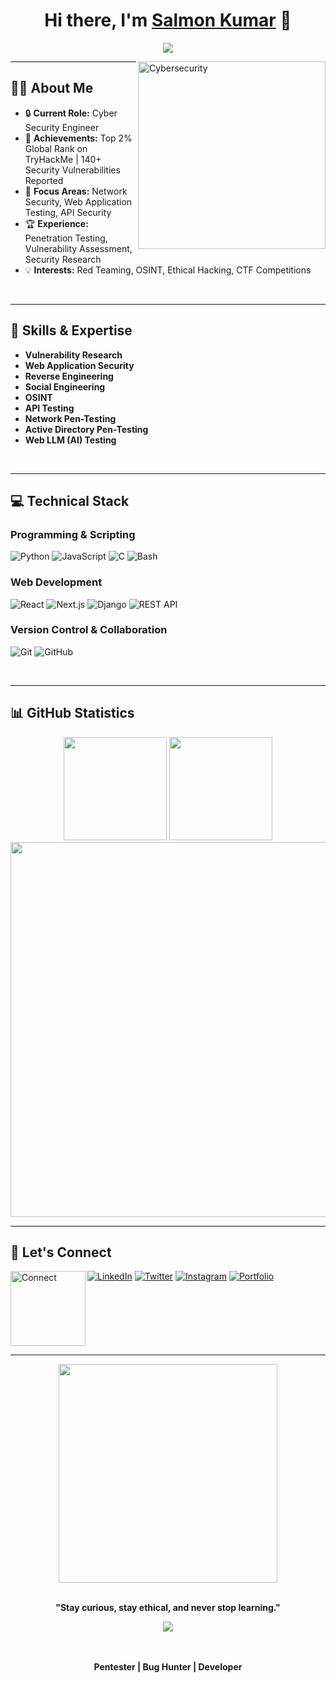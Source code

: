 <h1 align="center">Hi there, I'm <a href="https://github.com/MrRocketttt">Salmon Kumar</a> 👋</h1>

<p align="center">
  <a href="https://github.com/MrRocketttt">
    <img src="https://readme-typing-svg.demolab.com?font=Fira+Code&size=30&duration=2000&pause=500&color=F77B33&center=true&vCenter=true&width=800&lines=Hacker;Security+Researcher;Bug+Bounty+Hunter">
  </a>
</p>

<img align="right" alt="Cybersecurity" width="300" src="https://user-images.githubusercontent.com/74038190/225813708-98b745f2-7d22-48cf-9150-083f1b00d6c9.gif">

---

## 👨‍💻 About Me

- 🔒 **Current Role:** Cyber Security Engineer
- 🎯 **Achievements:** Top 2% Global Rank on TryHackMe | 140+ Security Vulnerabilities Reported
- 📍 **Focus Areas:** Network Security, Web Application Testing, API Security
- 🏆 **Experience:** Penetration Testing, Vulnerability Assessment, Security Research
- 💡 **Interests:** Red Teaming, OSINT, Ethical Hacking, CTF Competitions

<br clear="right"/>

---

## 🔑 Skills & Expertise

- **Vulnerability Research**
- **Web Application Security**
- **Reverse Engineering**
- **Social Engineering**
- **OSINT**
- **API Testing**
- **Network Pen-Testing**
- **Active Directory Pen-Testing**
- **Web LLM (AI) Testing**

<br clear="left"/>

---

## 💻 Technical Stack

### Programming & Scripting

![Python](https://img.shields.io/badge/Python-3776AB?style=flat&logo=python&logoColor=white)
![JavaScript](https://img.shields.io/badge/JavaScript-F7DF1E?style=flat&logo=javascript&logoColor=black)
![C](https://img.shields.io/badge/C-00599C?style=flat&logo=c&logoColor=white)
![Bash](https://img.shields.io/badge/Bash-4EAA25?style=flat&logo=gnu-bash&logoColor=white)

### Web Development
![React](https://img.shields.io/badge/React-20232A?style=flat&logo=react&logoColor=61DAFB)
![Next.js](https://img.shields.io/badge/Next.js-000000?style=flat&logo=next.js&logoColor=white)
![Django](https://img.shields.io/badge/Django-092E20?style=flat&logo=django&logoColor=white)
![REST API](https://img.shields.io/badge/REST%20API-02569B?style=flat&logo=fastapi&logoColor=white)

### Version Control & Collaboration
![Git](https://img.shields.io/badge/Git-F05032?style=flat&logo=git&logoColor=white)
![GitHub](https://img.shields.io/badge/GitHub-181717?style=flat&logo=github&logoColor=white)

<br clear="right"/>

---

## 📊 GitHub Statistics

<div align="center">
  <img src="https://github-readme-stats.vercel.app/api?username=MrRockettt&show_icons=true&theme=dark&hide_border=true" height="165" />
  <img src="https://github-readme-stats.vercel.app/api/top-langs/?username=MrRockettt&layout=compact&theme=dark&hide_border=true" height="165" />
</div>

<div align="center">
  <img src="https://user-images.githubusercontent.com/74038190/212284100-561aa473-3905-4a80-b561-0d28506553ee.gif" width="600">
</div>

---

## 🤝 Let's Connect

<img align="left" alt="Connect" width="120" src="https://user-images.githubusercontent.com/74038190/216122041-518ac897-8d92-4c6b-9b3f-ca01dcaf38ee.png">

[![LinkedIn](https://img.shields.io/badge/LinkedIn-0077B5?style=flat&logo=linkedin&logoColor=white)](https://www.linkedin.com/in/mrrockettt/)
[![Twitter](https://img.shields.io/badge/Twitter-1DA1F2?style=flat&logo=twitter&logoColor=white)](https://x.com/mr_rockettt)
[![Instagram](https://img.shields.io/badge/Instagram-E4405F?style=flat&logo=instagram&logoColor=white)](https://www.instagram.com/mr_rockettt/)
[![Portfolio](https://img.shields.io/badge/Portfolio-000000?style=flat&logo=github&logoColor=white)](https://mrrockettt.github.io/)

<br clear="left"/>

---

<div align="center">
  <img src="https://user-images.githubusercontent.com/74038190/212284158-e840e285-664b-44d7-b79b-e264b5e54825.gif" width="350">
  <br><br>
<p align="center">
  <strong>"Stay curious, stay ethical, and never stop learning."</strong>
</p>

<p align="center">
  <img src="https://readme-typing-svg.demolab.com?font=Fira+Code&size=22&duration=2500&pause=500&color=F77B33&center=true&vCenter=true&width=600&lines=Hack+the+Planet!" />
</p>
  <br><br>
  <strong>Pentester | Bug Hunter | Developer</strong>
</div>
